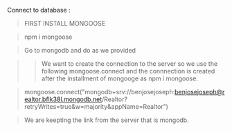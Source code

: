 Connect to database : 
> FIRST INSTALL MONGOOSE

>  npm i mongoose

> Go to mongodb and do as we provided

>> We want to create the connection to the server so we use the following mongoose.connect and the connnection is created after the installment of mongooge as npm i mongoose.

>mongoose.connect("mongodb+srv://benjosejoseph:benjosejoseph@realtor.bflk38l.mongodb.net/Realtor?retryWrites=true&w=majority&appName=Realtor")

>We are keepting the link from the server that is mongodb.
